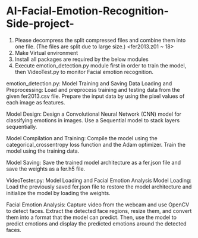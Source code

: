 # AI-Facial-Emotion-Recognition-Side-project-

1. Please decompress the split compressed files and combine them into one file. (The files are split due to large size.) <fer2013.z01 ~ 18>
2. Make Virtual environment 
3. Install all packages are required by the below modules
4. Execute emotion_detection.py module first in order to train the model, then VideoTest.py to monitor Facial emotion recognition.


emotion_detection.py: Model Training and Saving
Data Loading and Preprocessing: Load and preprocess training and testing data from the given fer2013.csv file. Prepare the input data by using the pixel values of each image as features.

Model Design: Design a Convolutional Neural Network (CNN) model for classifying emotions in images. Use a Sequential model to stack layers sequentially.

Model Compilation and Training: Compile the model using the categorical_crossentropy loss function and the Adam optimizer. Train the model using the training data.

Model Saving: Save the trained model architecture as a fer.json file and save the weights as a fer.h5 file.

VideoTester.py: Model Loading and Facial Emotion Analysis
Model Loading: Load the previously saved fer.json file to restore the model architecture and initialize the model by loading the weights.

Facial Emotion Analysis: Capture video from the webcam and use OpenCV to detect faces. Extract the detected face regions, resize them, and convert them into a format that the model can predict. Then, use the model to predict emotions and display the predicted emotions around the detected faces.
